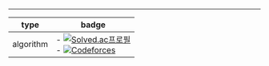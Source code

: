 


---
| type | badge|
| ---- | ----|
| algorithm |- [![Solved.ac프로필](http://mazassumnida.wtf/api/mini/generate_badge?boj=codethinking)](https://solved.ac/codethinking) </br>- [![Codeforces](https://badges.joonhyung.xyz/codeforces/cothi.svg)](https://codeforces.com/profile/cothi) |
